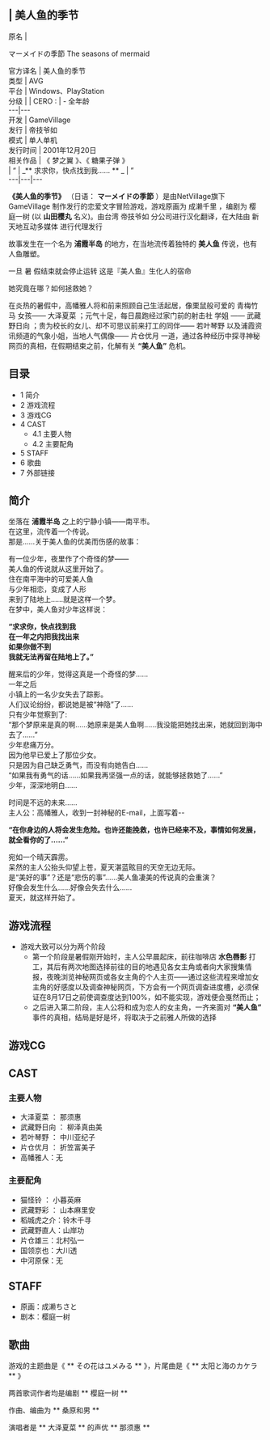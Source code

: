 |  美人鱼的季节  
---  
原名  | 

マーメイドの季節  The seasons of mermaid </br>  
  
官方译名  |  美人鱼的季节   
类型  |  AVG   
平台  |  Windows、PlayStation   
分级  |  |  CERO  :  |  \- 全年龄   
---|---  
开发  |  GameVillage   
发行  |  帝技爷如   
模式  |  单人单机   
发行时间  |  2001年12月20日   
相关作品  |  《  梦之翼  》、《  糖果子弹  》   
|  “  |  _** 求求你，快点找到我……  ** _ |  ”   
---|---|---  
  
**《美人鱼的季节》** （日语：  **マーメイドの季節** ）是由NetVillage旗下  GameVillage
制作发行的恋爱文字冒险游戏，游戏原画为  成濑千里  ，编剧为  樱庭一树  (以 **山田樱丸** 名义)。由台湾  帝技爷如
分公司进行汉化翻译，在大陆由  新天地互动多媒体  进行代理发行

故事发生在一个名为 **浦霞半岛** 的地方，在当地流传着独特的 **美人鱼** 传说，也有人鱼雕塑。

一旦  暑  假结束就会停止运转 这是『美人鱼』生化人的宿命

她究竟在哪？如何拯救她？

在炎热的暑假中，高幡雅人将和前来照顾自己生活起居，像栗鼠般可爱的  青梅竹马  女孩——  大泽夏菜  ；元气十足，每日晨跑经过家门前的射击社  学姐
——  武藏野日向  ；贵为校长的女儿、却不可思议前来打工的同伴——  若叶琴野  以及浦霞资讯频道的气象小姐，当地人气偶像——  片仓优月
一道，通过各种经历中探寻神秘网页的真相，在假期结束之前，化解有关 **“美人鱼”** 危机。

##  目录

  * 1  简介 
  * 2  游戏流程 
  * 3  游戏CG 
  * 4  CAST 
    * 4.1  主要人物 
    * 4.2  主要配角 
  * 5  STAFF 
  * 6  歌曲 
  * 7  外部链接 

##  简介

坐落在 **浦霞半岛** 之上的宁静小镇——南平市。  
在这里，流传着一个传说。  
那是……关于美人鱼的优美而伤感的故事：  
  
有一位少年，夜里作了个奇怪的梦——  
美人鱼的传说就从这里开始了。  
住在南平海中的可爱美人鱼  
与少年相恋，变成了人形  
来到了陆地上……就是这样一个梦。  
在梦中，美人鱼对少年这样说：  
  
**“求求你，快点找到我**  
**在一年之内把我找出来**  
**如果你做不到**  
**我就无法再留在陆地上了。”**  
  
醒来后的少年，觉得这真是一个奇怪的梦……  
一年之后  
小镇上的一名少女失去了踪影。  
人们议论纷纷，都说她是被“神隐”了……  
只有少年觉察到了:  
“那个梦原来是真的啊……她原来是美人鱼啊……我没能把她找出来，她就回到海中去了……”  
少年悲痛万分。  
因为他早已爱上了那位少女。  
只是因为自己缺乏勇气，而没有向她告白……  
“如果我有勇气的话……如果我再坚强一点的话，就能够拯救她了……”  
少年，深深地明白……  
  
时间是不远的未来……  
主人公：高幡雅人，收到一封神秘的E-mail，上面写着--  
  
  
**“在你身边的人将会发生危险。也许还能挽救，也许已经来不及，事情如何发展，就全看你的了……”**  
  
  
宛如一个晴天霹雳。  
呆然的主人公抬头仰望上苍，夏天湛蓝眩目的天空无边无际。  
是“美好的事”？还是“悲伤的事”……美人鱼凄美的传说真的会重演？  
好像会发生什么……好像会失去什么……  
夏天，就这样开始了。

##  游戏流程

  * 游戏大致可以分为两个阶段 
    * 第一个阶段是暑假刚开始时，主人公早晨起床，前往咖啡店 **水色唇影** 打工，其后有两次地图选择前往的目的地遇见各女主角或者向大家搜集情报，夜晚浏览神秘网页或各女主角的个人主页——通过这些流程来增加女主角的好感度以及调查神秘网页，下方会有一个网页调查进度槽，必须保证在8月17日之前使调查度达到100%，如不能实现，游戏便会戛然而止； 
    * 之后进入第二阶段，主人公将和成为恋人的女主角，一齐来面对 **“美人鱼”** 事件的真相，结局是好是坏，将取决于之前雅人所做的选择 

##  游戏CG

##  CAST

###  主要人物

  * 大泽夏菜  ：  那须惠 
  * 武藏野日向  ：  柳泽真由美 
  * 若叶琴野  ：  中川亚纪子 
  * 片仓优月  ：  折笠富美子 
  * 高幡雅人：无 

###  主要配角

  * 猫怪铃  ：  小暮英麻 
  * 武藏野彩  ：  山本麻里安 
  * 稻城虎之介：铃木千寻 
  * 武藏野直人：山岸功 
  * 片仓雄三：北村弘一 
  * 国领京也：大川透 
  * 中河原保：无 

##  STAFF

  * 原画：成濑ちさと 
  * 剧本：樱庭一树 

##  歌曲

游戏的主题曲是《 ** その花はユメみる  ** 》，片尾曲是《 ** 太阳と海のカケラ  ** 》

两首歌词作者均是编剧 ** 樱庭一树  **

作曲、编曲为 ** 桑原和男  **

演唱者是 ** 大泽夏菜  ** 的声优 ** 那须惠  **

  